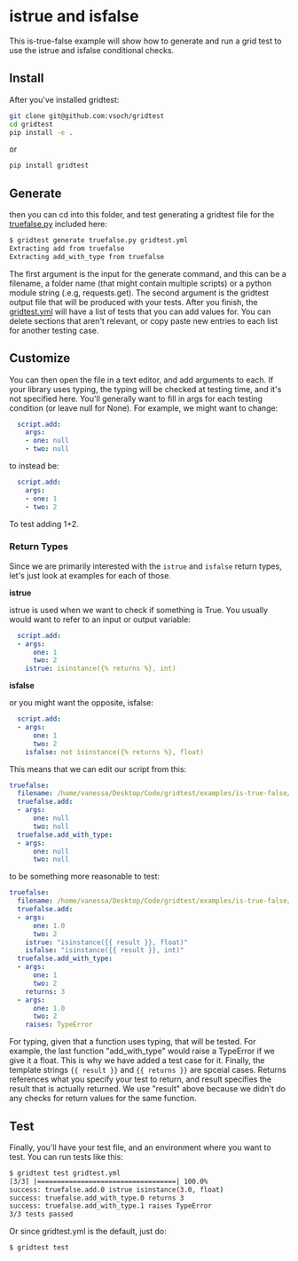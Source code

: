 # istrue and isfalse

This is-true-false example will show how to generate and run a grid test
to use the istrue and isfalse conditional checks.

## Install

After you've installed gridtest:

```bash
git clone git@github.com:vsoch/gridtest
cd gridtest
pip install -e .
```

or

```bash
pip install gridtest
```

## Generate

then you can cd into this folder, and test generating a gridtest file for the
[truefalse.py](truefalse.py) included here:

```bash
$ gridtest generate truefalse.py gridtest.yml
Extracting add from truefalse
Extracting add_with_type from truefalse
```

The first argument is the input for the generate command, and this can be
a filename, a folder name (that might contain multiple scripts) or a python
module string (.e.g, requests.get). The second argument is the gridtest
output file that will be produced with your tests. After you finish,
the [gridtest.yml](gridtest.yml) will have a list of tests that
you can add values for. You can delete sections that aren't relevant, or copy
paste new entries to each list for another testing case.

## Customize

You can then open the file in a text editor, and add arguments to each.
If your library uses typing, the typing will be checked at testing time,
and it's not specified here. You'll generally want to fill in args for
each testing condition (or leave null for None). For example, we might want to 
change:

```yaml
  script.add:
    args:
    - one: null
    - two: null
```

to instead be:

```yaml
  script.add:
    args:
    - one: 1
    - two: 2
```

To test adding 1+2. 

### Return Types

Since we are primarily interested with the `istrue` and `isfalse` return
types, let's just look at examples for each of those.

**istrue**

istrue is used when we want to check if something is True.
You usually would want to refer to an input or output variable:

```yaml
  script.add:
  - args:
      one: 1
      two: 2
    istrue: isinstance({% returns %}, int)
```

**isfalse**

or you might want the opposite, isfalse:


```yaml
  script.add:
  - args:
      one: 1
      two: 2
    isfalse: not isinstance({% returns %}, float)
```

This means that we can edit our script from this:

```yaml
truefalse:
  filename: /home/vanessa/Desktop/Code/gridtest/examples/is-true-false/truefalse.py
  truefalse.add:
  - args:
      one: null
      two: null
  truefalse.add_with_type:
  - args:
      one: null
      two: null
```

to be something more reasonable to test:

```yaml
truefalse:
  filename: /home/vanessa/Desktop/Code/gridtest/examples/is-true-false/truefalse.py
  truefalse.add:
  - args:
      one: 1.0
      two: 2
    istrue: "isinstance({{ result }}, float)"
    isfalse: "isinstance({{ result }}, int)"
  truefalse.add_with_type:
  - args:
      one: 1
      two: 2
    returns: 3
  - args:
      one: 1.0
      two: 2
    raises: TypeError
```

For typing, given that a function uses typing, that will be tested. For example,
the last function "add_with_type" would raise a TypeError if we give it a float.
This is why we have added a test case for it. Finally, the template strings `{{ result }}`
and `{{ returns }}` are spceial cases. Returns references what you specify your
test to return, and result specifies the result that is actually returned.
We use "result" above because we didn't do any checks for return values for
the same function.

## Test

Finally, you'll have your test file, and an environment where you want to
test. You can run tests like this:

```bash
$ gridtest test gridtest.yml
[3/3] |===================================| 100.0% 
success: truefalse.add.0 istrue isinstance(3.0, float) 
success: truefalse.add_with_type.0 returns 3 
success: truefalse.add_with_type.1 raises TypeError 
3/3 tests passed
```

Or since gridtest.yml is the default, just do:

```bash
$ gridtest test
```
